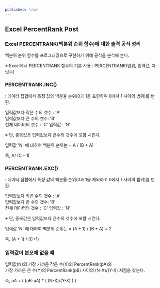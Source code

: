 ```yaml
---
published: true
---
```


## Excel PercentRank Post  
  
    

### Excel PERCENTRANK(백분위 순위 함수)에 대한 출력 공식 정리
백분위 순위 함수를 프로그래밍으로 구현하기 위해 공식을 분석해 본다.

※ Excel에서 PERCENTRANK 함수의 기본 사용 : PERCENTRANK(범위, 입력값, 자릿수)
 
### PERCENTRANK.INC()
: 데이터 집합에서 특정 값의 백분율 순위(0과 1을 포함하여 0에서 1 사이의 범위)를 반환.  

 
입력값보다 작은 수의 갯수 :  'A'  
입력값보다 큰 수의 갯수:  'B'  
전체 데이터의 갯수 : 'C' 
입력값 :  'N'  

※ 단, 중복값은 입력값보다 큰수의 갯수에 포함 시킨다.

입력값 'N' 에 대하여 백분위 순위는 = A / (B + A)  

즉, A/ (C - 1)   

 

### PERCENTRANK.EXC()
: 데이터 집합에서 특정 값의 백분율 순위(0과 1을 제외하고 0에서 1 사이의 범위)를 반환.  

 

입력값보다 작은 수의 갯수 :  'A'  
입력값보다 큰 수의 갯수:  'B'  
전체 데이터의 갯수 : 'C' 
입력값 :  'N'  

※ 단, 중복값은 입력값보다 큰수의 갯수에 포함 시킨다. 

입력값 'N' 에 대하여 백분위 순위는 = (A + 1) / (B + A) + 2   

즉, (A + 1) / (C+1)  


### 입력값이 분포에 없을 때

입력값(N)의 가장 가까운 작은 수(X)의 PercentRank(pA)와  
가장 가까운 큰 수(Y)의 PercentRank(pB) 사이의 (N-X)/(Y-X) 지점을 찾는다.  

즉, pA + ( (pB-pA) * ( (N-X)/(Y-X) ) )  

